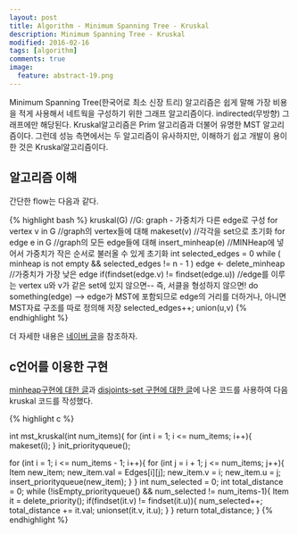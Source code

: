 ```yaml
---
layout: post
title: Algorithm - Minimum Spanning Tree - Kruskal
description: Minimum Spanning Tree - Kruskal
modified: 2016-02-16
tags: [algorithm]
comments: true
image:
  feature: abstract-19.png
---
```


Minimum Spanning Tree(한국어로 최소 신장 트리) 알고리즘은 쉽게 말해 가장 비용을 적게 사용해서 네트웍을 구성하기 위한 그래프 알고리즘이다. 
indirected(무방향) 그래프에만 해당된다. 
Kruskal알고리즘은 Prim 알고리즘과 더불어 유명한 MST 알고리즘이다. 그런데 성능 측면에서는 두 알고리즘이 유사하지만, 이해하기 쉽고 개발이 용이한 것은 Kruskal알고리즘이다. 


## 알고리즘 이해 

간단한 flow는 다음과 같다. 

{% highlight bash %}
kruskal(G) //G: graph - 가중치가 다른 edge로 구성 
  for vertex v in G //graph의 vertex들에 대해
    makeset(v)      //각각을 set으로 초기화 
  for edge e in G //graph의 모든 edge들에 대해 
    insert_minheap(e) //MINHeap에 넣어서 가중치가 작은 순서로 불러올 수 있게 초기화
  int selected_edges = 0
  while ( minheap is not empty && selected_edges != n - 1 )
    edge <- delete_minheap //가중치가 가장 낮은 edge
    if(findset(edge.v) != findset(edge.u)) //edge를 이루는 vertex u와 v가 같은 set에 있지 않으면-- 즉, 서클을 형성하지 않으면!
      do something(edge) --> edge가 MST에 포함되므로 edge의 거리를 더하거나, 아니면 MST자료 구조를 따로 정의해 저장
      selected_edges++;
      union(u,v)
{% endhighlight %}

더 자세한 내용은 [네이버 글](http://blog.naver.com/ryutuna/100123829840)을 참조하자.

## c언어를 이용한 구현 

[minheap구현에 대한 글](http://dakoo.github.io/priority-queue/)과 [disjoints-set 구현에 대한 글](http://dakoo.github.io/disjoints-set/)에 나온 코드를 사용하여 다음 kruskal 코드를 작성했다. 

{% highlight c %}

int mst_kruskal(int num_items){
  for (int i = 1; i <= num_items; i++){
    makeset(i);
  }
  init_priorityqueue();

  for (int i = 1; i <= num_items - 1; i++){
    for (int j = i + 1; j <= num_items; j++){
      Item new_item;
      new_item.val = Edges[i][j];
      new_item.v = i;
      new_item.u = j;
      insert_priorityqueue(new_item);
    }
  }
  int num_selected = 0;
  int total_distance = 0;
  while (!isEmpty_priorityqueue() && num_selected != num_items-1){
    Item it = delete_priority();
    if(findset(it.v) != findset(it.u)){
      num_selected++;
      total_distance += it.val;
      unionset(it.v, it.u);
    }
  }
  return total_distance;
}
{% endhighlight %}





